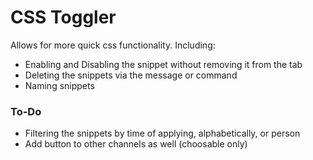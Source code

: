 # CSS Toggler

Allows for more quick css functionality.
Including:
- Enabling and Disabling the snippet without removing it from the tab
- Deleting the snippets via the message or command
- Naming snippets

### To-Do
- Filtering the snippets by time of applying, alphabetically, or person
- Add button to other channels as well (choosable only)